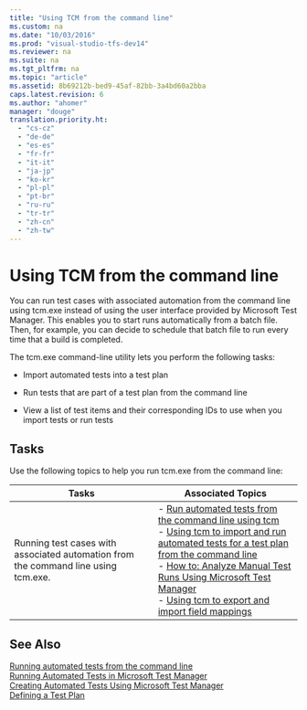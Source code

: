 ```yaml
---
title: "Using TCM from the command line"
ms.custom: na
ms.date: "10/03/2016"
ms.prod: "visual-studio-tfs-dev14"
ms.reviewer: na
ms.suite: na
ms.tgt_pltfrm: na
ms.topic: "article"
ms.assetid: 8b69212b-bed9-45af-82bb-3a4bd60a2bba
caps.latest.revision: 6
ms.author: "ahomer"
manager: "douge"
translation.priority.ht: 
  - "cs-cz"
  - "de-de"
  - "es-es"
  - "fr-fr"
  - "it-it"
  - "ja-jp"
  - "ko-kr"
  - "pl-pl"
  - "pt-br"
  - "ru-ru"
  - "tr-tr"
  - "zh-cn"
  - "zh-tw"
---
```

# Using TCM from the command line
You can run test cases with associated automation from the command line using tcm.exe instead of using the user interface provided by Microsoft Test Manager. This enables you to start runs automatically from a batch file. Then, for example, you can decide to schedule that batch file to run every time that a build is completed.  
  
 The tcm.exe command-line utility lets you perform the following tasks:  
  
-   Import automated tests into a test plan  
  
-   Run tests that are part of a test plan from the command line  
  
-   View a list of test items and their corresponding IDs to use when you import tests or run tests  
  
## Tasks  
 Use the following topics to help you run tcm.exe from the command line:  
  
|Tasks|Associated Topics|  
|-----------|-----------------------|  
|Running test cases with associated automation from the command line using tcm.exe.|-   [Run automated tests from the command line using tcm](../test/run-automated-tests-from-the-command-line-using-tcm.md)<br />-   [Using tcm to import and run automated tests for a test plan from the command line](../test/using-tcm-to-import-and-run-automated-tests-for-a-test-plan-from-the-command-line.md)<br />-   [How to: Analyze Manual Test Runs Using Microsoft Test Manager](assetId:///8fd8b3d5-d71e-4a37-91a4-354ab00e32ed)<br />-   [Using tcm to export and import field mappings](../test/using-tcm-to-export-and-import-field-mappings.md)|  
  
## See Also  
 [Running automated tests from the command line](../test/running-automated-tests-from-the-command-line.md)   
 [Running Automated Tests in Microsoft Test Manager](assetId:///0632f265-63fe-4859-a413-9bb934c66835)   
 [Creating Automated Tests Using Microsoft Test Manager](assetId:///7b5075ee-ddfe-411d-b1d4-94283550a5d0)   
 [Defining a Test Plan](../test_notintoc/defining-a-test-plan.md)